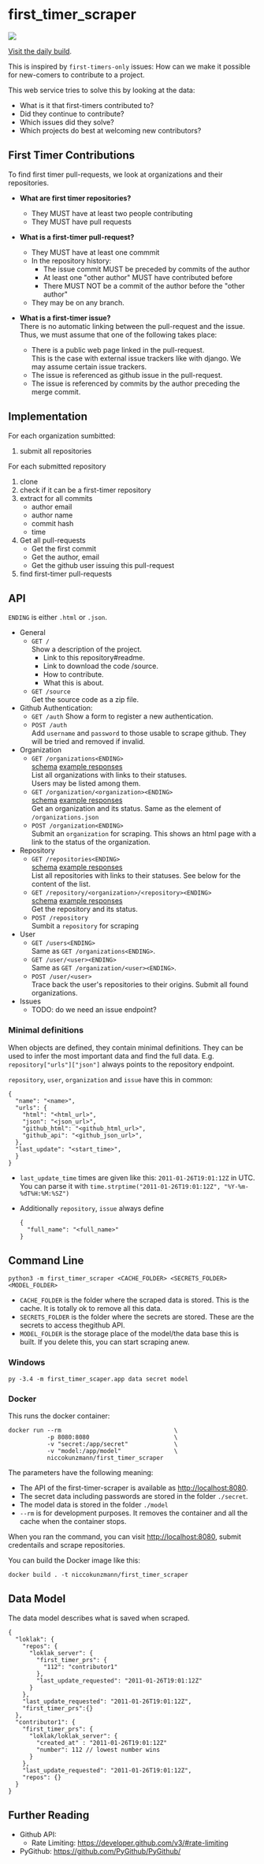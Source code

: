 first_timer_scraper
===================

[![](https://dockerbuildbadges.quelltext.eu/status.svg?repository=first_timer_scraper&organization=niccokunzmann)](https://hub.docker.com/r/niccokunzmann/first_timer_scraper/builds/)

[Visit the daily build][online].

This is inspired by `first-timers-only` issues:
How can we make it possible for new-comers to contribute to a project.

This web service tries to solve this by looking at the data:

- What is it that first-timers contributed to?
- Did they continue to contribute?
- Which issues did they solve?
- Which projects do best at welcoming new contributors?

First Timer Contributions
-------------------------

To find first timer pull-requests, we look at organizations and
their repositories.

- **What are first timer repositories?**  
  - They MUST have at least two people contributing
  - They MUST have pull requests

- **What is a first-timer pull-request?**
  - They MUST have at least one commmit
  - In the repository history:
    - The issue commit MUST be preceded by commits of the author
    - At least one "other author" MUST have contributed before
    - There MUST NOT be a commit of the author before the "other author"
  - They may be on any branch.

- **What is a first-timer issue?**  
  There is no automatic linking between the pull-request and the issue.
  Thus, we must assume that one of the following takes place:
  - There is a public web page linked in the pull-request.  
    This is the case with external issue trackers like with django.
    We may assume certain issue trackers.
  - The issue is referenced as github issue in the pull-request.
  - The issue is referenced by commits by the author preceding the merge commit.

Implementation
--------------

For each organization sumbitted:
1. submit all repositories

For each submitted repository
1. clone
2. check if it can be a first-timer repository
3. extract for all commits
   - author email
   - author name
   - commit hash
   - time
4. Get all pull-requests
   - Get the first commit
   - Get the author, email
   - Get the github user issuing this pull-request
5. find first-timer pull-requests

API
---

`ENDING` is either `.html` or `.json`.

- General
  - `GET /`  
    Show a description of the project.
    - Link to this repository#readme.
    - Link to download the code /source.
    - How to contribute.
    - What this is about.
  - `GET /source`  
    Get the source code as a zip file.
- Github Authentication:
  - `GET /auth`
    Show a form to register a new authentication.
  - `POST /auth`  
    Add `username` and `password` to those usable to scrape github.
    They will be tried and removed if invalid.
- Organization
  - `GET /organizations<ENDING>`  
    [schema][organizations-schema]
    [example responses][organizations-examples]  
    List all organizations with links to their statuses.    
    Users may be listed among them.
  - `GET /organization/<organization><ENDING>`  
    [schema][organization-schema]
    [example responses][organization-examples]  
    Get an organization and its status.
    Same as the element of `/organizations.json`
  - `POST /organization<ENDING>`  
    Submit an `organization` for scraping.
    This shows an html page with a link to the status of the organization.
- Repository
  - `GET /repositories<ENDING>`  
    [schema][repositories-schema]
    [example responses][repositories-examples]  
    List all repositories with links to their statuses.
    See below for the content of the list.
  - `GET /repository/<organization>/<repository><ENDING>`  
    [schema][repository-schema]
    [example responses][repository-examples]  
    Get the repository and its status.  
  - `POST /repository`  
    Sumbit a `repository` for scraping
- User
  - `GET /users<ENDING>`  
    Same as `GET /organizations<ENDING>`.
  - `GET /user/<user><ENDING>`  
    Same as `GET /organization/<user><ENDING>`.
  - `POST /user/<user>`  
    Trace back the user's repositories to their origins.
    Submit all found organizations.
- Issues
  - TODO: do we need an issue endpoint?

[organizations-schema]: first_timer_scaper/tests/schemas/organizations.json
[organizations-examples]: first_timer_scaper/tests/tests/organizations/works
[organization-schema]: first_timer_scaper/tests/schemas/organization.json
[organization-examples]: first_timer_scaper/tests/tests/organization/works
[repositories-schema]: first_timer_scaper/tests/schemas/repositories.json
[repositories-examples]: first_timer_scaper/tests/tests/repositories/works
[repository-schema]: first_timer_scaper/tests/schemas/repository.json
[repository-examples]: first_timer_scaper/tests/tests/repository/works


### Minimal definitions

When objects are defined, they contain minimal definitions.
They can be used to infer the most important data and find the full data.
E.g. `repository["urls"]["json"]` always points to the repository endpoint.

`repository`, `user`, `organization` and `issue` have this in common:
```
{
  "name": "<name>",
  "urls": {
    "html": "<html_url>",
    "json": "<json_url>",
    "github_html": "<github_html_url>",
    "github_api": "<github_json_url>",
  },
  "last_update": "<start_time>",
  }
}
```
- `last_update_time` times are given like this:
  `2011-01-26T19:01:12Z` in UTC.
  You can parse it with
  `time.strptime("2011-01-26T19:01:12Z", "%Y-%m-%dT%H:%M:%SZ")`


- Additionally `repository`, `issue` always define
  ```
  {
    "full_name": "<full_name>"
  }
  ```

Command Line
------------

`python3 -m first_timer_scraper <CACHE_FOLDER> <SECRETS_FOLDER> <MODEL_FOLDER>`

- `CACHE_FOLDER` is the folder where the scraped data is stored.
  This is the cache. It is totally ok to remove all this data.
- `SECRETS_FOLDER` is the folder where the secrets are stored.
  These are the secrets to access thegithub API.
- `MODEL_FOLDER` is the storage place of the model/the data base this is built.
  If you delete this, you can start scraping anew.

### Windows

`py -3.4 -m first_timer_scaper.app data secret model`

### Docker

This runs the docker container:

    docker run --rm                                \
               -p 8080:8080                        \
               -v "secret:/app/secret"             \
               -v "model:/app/model"               \
               niccokunzmann/first_timer_scraper

The parameters have the following meaning:
- The API of the first-timer-scraper is available as <http://localhost:8080>.
- The secret data including passwords are stored in the folder `./secret`.
- The model data is stored in the folder `./model`
- `--rm` is for development purposes.
  It removes the container and all the cache when the container stops.

When you ran the command, you can visit <http://localhost:8080>,
submit credentails and scrape repositories.

You can build the Docker image like this:

    docker build . -t niccokunzmann/first_timer_scraper

Data Model
----------

The data model describes what is saved when scraped.

```
{
  "loklak": {
    "repos": {
      "loklak_server": {
        "first_timer_prs": {
          "112": "contributor1"
        },
        "last_update_requested": "2011-01-26T19:01:12Z"
      }
    },
    "last_update_requested": "2011-01-26T19:01:12Z",
    "first_timer_prs":{}
  },
  "contributor1": {
    "first_timer_prs": {
      "loklak/loklak_server": {
        "created_at" : "2011-01-26T19:01:12Z"
        "number": 112 // lowest number wins
      }
    },
    "last_update_requested": "2011-01-26T19:01:12Z",
    "repos": {}
  }
}
```

Further Reading
---------------

- Github API:
  - Rate Limiting: https://developer.github.com/v3/#rate-limiting
- PyGithub: https://github.com/PyGithub/PyGithub/

[online]: https://firsttimers.quelltext.eu